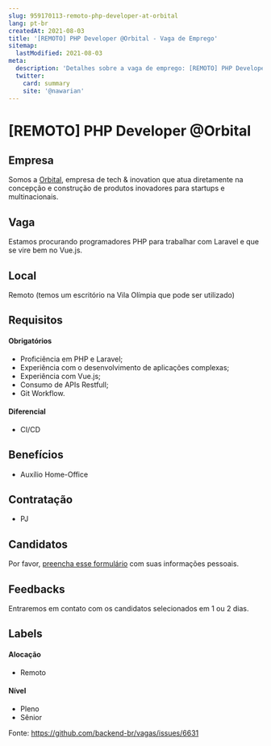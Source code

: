 ```yaml
---
slug: 959170113-remoto-php-developer-at-orbital
lang: pt-br
createdAt: 2021-08-03
title: '[REMOTO] PHP Developer @Orbital - Vaga de Emprego'
sitemap:
  lastModified: 2021-08-03
meta:
  description: 'Detalhes sobre a vaga de emprego: [REMOTO] PHP Developer @Orbital'
  twitter:
    card: summary
    site: '@nawarian'
---
```


# [REMOTO] PHP Developer @Orbital

## Empresa
Somos a [Orbital](http://orbital.company), empresa de tech & inovation que atua diretamente na concepção e construção de produtos inovadores para startups e multinacionais.

## Vaga
Estamos procurando programadores PHP para trabalhar com Laravel e que se vire bem no Vue.js.

## Local
Remoto (temos um escritório na Vila Olímpia que pode ser utilizado)

## Requisitos

####  Obrigatórios
- Proficiência em PHP e Laravel;
- Experiência com o desenvolvimento de aplicações complexas;
- Experiência com Vue.js;
- Consumo de APIs Restfull;
- Git Workflow.

####  Diferencial
- CI/CD

## Benefícios
- Auxílio Home-Office

## Contratação
- PJ 

## Candidatos
Por favor, [preencha esse formulário](https://recrutamento.orbital.company/index.php?page=view_vacancy&id=9) com suas informações pessoais.

## Feedbacks
Entraremos em contato com os candidatos selecionados em 1 ou 2 dias.

## Labels

#### Alocação
- Remoto

#### Nível
- Pleno
- Sênior

Fonte: https://github.com/backend-br/vagas/issues/6631
